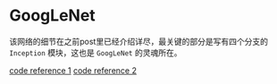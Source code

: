 # GoogLeNet

该网络的细节在之前post里已经介绍详尽，最关键的部分是写有四个分支的 `Inception` 模块，这也是 `GoogLeNet` 的灵魂所在。

[code reference 1](https://blog.csdn.net/yanzhiguo98/article/details/117335712)
[code reference 2](https://jaketae.github.io/study/pytorch-inception/)